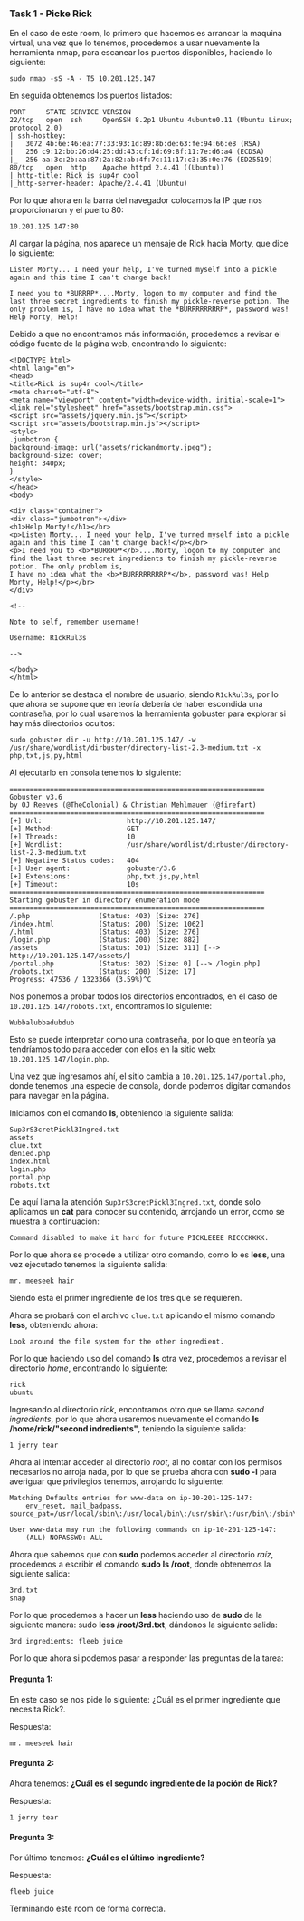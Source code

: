 ### Task 1 - Picke Rick

En el caso de este room, lo primero que hacemos es arrancar la maquina virtual, una vez que lo tenemos, procedemos a usar nuevamente la herramienta nmap, para escanear los puertos disponibles, haciendo lo siguiente:

```
sudo nmap -sS -A - T5 10.201.125.147
```

En seguida obtenemos los puertos listados:

```shell
PORT     STATE SERVICE VERSION
22/tcp   open  ssh     OpenSSH 8.2p1 Ubuntu 4ubuntu0.11 (Ubuntu Linux; protocol 2.0)
| ssh-hostkey:
|   3072 4b:6e:46:ea:77:33:93:1d:89:8b:de:63:fe:94:66:e8 (RSA)
|   256 c9:12:bb:26:d4:25:dd:43:cf:1d:69:8f:11:7e:d6:a4 (ECDSA)
|_  256 aa:3c:2b:aa:87:2a:82:ab:4f:7c:11:17:c3:35:0e:76 (ED25519)
80/tcp   open  http    Apache httpd 2.4.41 ((Ubuntu))
|_http-title: Rick is sup4r cool
|_http-server-header: Apache/2.4.41 (Ubuntu)
```

Por lo que ahora en la barra del navegador colocamos la IP que nos proporcionaron y el puerto 80:

```
10.201.125.147:80
```

Al cargar la página, nos aparece un mensaje de Rick hacia Morty, que dice lo siguiente:

```
Listen Morty... I need your help, I've turned myself into a pickle again and this time I can't change back!

I need you to *BURRRP*....Morty, logon to my computer and find the last three secret ingredients to finish my pickle-reverse potion. The only problem is, I have no idea what the *BURRRRRRRRP*, password was! Help Morty, Help!
```

Debido a que no encontramos más información, procedemos a revisar el código fuente de la página web, encontrando lo siguiente:

```
<!DOCTYPE html>  
<html lang="en">  
<head>  
<title>Rick is sup4r cool</title>  
<meta charset="utf-8">  
<meta name="viewport" content="width=device-width, initial-scale=1">  
<link rel="stylesheet" href="assets/bootstrap.min.css">  
<script src="assets/jquery.min.js"></script>  
<script src="assets/bootstrap.min.js"></script>  
<style>  
.jumbotron {  
background-image: url("assets/rickandmorty.jpeg");  
background-size: cover;  
height: 340px;  
}  
</style>  
</head>  
<body>  
  
<div class="container">  
<div class="jumbotron"></div>  
<h1>Help Morty!</h1></br>  
<p>Listen Morty... I need your help, I've turned myself into a pickle again and this time I can't change back!</p></br>  
<p>I need you to <b>*BURRRP*</b>....Morty, logon to my computer and find the last three secret ingredients to finish my pickle-reverse potion. The only problem is,  
I have no idea what the <b>*BURRRRRRRRP*</b>, password was! Help Morty, Help!</p></br>  
</div>  
  
<!--  
  
Note to self, remember username!  
  
Username: R1ckRul3s  
  
-->  
  
</body>  
</html>
```

De lo anterior se destaca el nombre de usuario, siendo `R1ckRul3s`, por lo que ahora se supone que en teoría debería de haber escondida una contraseña, por lo cual usaremos la herramienta gobuster para explorar si hay más directorios ocultos:

```
sudo gobuster dir -u http://10.201.125.147/ -w /usr/share/wordlist/dirbuster/directory-list-2.3-medium.txt -x php,txt,js,py,html
```

Al ejecutarlo en consola tenemos lo siguiente:

```
===============================================================
Gobuster v3.6
by OJ Reeves (@TheColonial) & Christian Mehlmauer (@firefart)
===============================================================
[+] Url:                     http://10.201.125.147/
[+] Method:                  GET
[+] Threads:                 10
[+] Wordlist:                /usr/share/wordlist/dirbuster/directory-list-2.3-medium.txt
[+] Negative Status codes:   404
[+] User agent:              gobuster/3.6
[+] Extensions:              php,txt,js,py,html
[+] Timeout:                 10s
===============================================================
Starting gobuster in directory enumeration mode
===============================================================
/.php                 (Status: 403) [Size: 276] 
/index.html           (Status: 200) [Size: 1062]
/.html                (Status: 403) [Size: 276]
/login.php            (Status: 200) [Size: 882]
/assets               (Status: 301) [Size: 311] [--> http://10.201.125.147/assets/]
/portal.php           (Status: 302) [Size: 0] [--> /login.php]
/robots.txt           (Status: 200) [Size: 17]
Progress: 47536 / 1323366 (3.59%)^C
```

Nos ponemos a probar todos los directorios encontrados, en el caso de `10.201.125.147/robots.txt`, encontramos lo siguiente:

```
Wubbalubbadubdub
```

Esto se puede interpretar como una contraseña, por lo que en teoría ya tendríamos todo para acceder con ellos en la sitio web: `10.201.125.147/login.php`.

Una vez que ingresamos ahí, el sitio cambia a `10.201.125.147/portal.php`, donde tenemos una especie de consola, donde podemos digitar comandos para navegar en la página.

Iniciamos con el comando **ls**, obteniendo la siguiente salida:

```
Sup3rS3cretPickl3Ingred.txt  
assets  
clue.txt  
denied.php  
index.html  
login.php  
portal.php  
robots.txt
```

De aquí llama la atención `Sup3rS3cretPickl3Ingred.txt`, donde solo aplicamos un **cat** para conocer su contenido, arrojando un error, como se muestra a continuación:

```
Command disabled to make it hard for future PICKLEEEE RICCCKKKK.
```

Por lo que ahora se procede a utilizar otro comando, como lo es **less**, una vez ejecutado tenemos la siguiente salida:

```
mr. meeseek hair
```

Siendo esta el primer ingrediente de los tres que se requieren.

Ahora se probará con el archivo `clue.txt` aplicando el mismo comando **less**, obteniendo ahora:

```
Look around the file system for the other ingredient.
```

Por lo que haciendo uso del comando **ls** otra vez, procedemos a revisar el directorio *home*, encontrando lo siguiente:

```
rick
ubuntu
```

Ingresando al directorio *rick*, encontramos otro que se llama *second ingredients*, por lo que ahora usaremos nuevamente el comando **ls /home/rick/"second indredients"**, teniendo la siguiente salida:

```
1 jerry tear
```

Ahora al intentar acceder al directorio *root*, al no contar con los permisos necesarios no arroja nada, por lo que se prueba ahora con **sudo -l** para averiguar que privilegios tenemos, arrojando lo siguiente:

```
Matching Defaults entries for www-data on ip-10-201-125-147:
	env_reset, mail_badpass, source_pat=/usr/local/sbin\:/usr/local/bin\:/usr/sbin\:/usr/bin\:/sbin\:/bin\:/snap/bin
	
User www-data may run the following commands on ip-10-201-125-147:
	(ALL) NOPASSWD: ALL
```

Ahora que sabemos que con **sudo** podemos acceder al directorio *raíz*, procedemos a escribir el comando **sudo ls /root**, donde obtenemos la siguiente salida:

```
3rd.txt
snap
```

Por lo que procedemos a hacer un **less** haciendo uso de **sudo** de la siguiente manera: sudo **less /root/3rd.txt**, dándonos la siguiente salida:

```
3rd ingredients: fleeb juice
```

Por lo que ahora si podemos pasar a responder las preguntas de la tarea:
#### Pregunta 1:
En este caso se nos pide lo siguiente: ¿Cuál es el primer ingrediente que necesita Rick?.

Respuesta:

```respuesta
mr. meeseek hair
```
#### Pregunta 2:
Ahora tenemos: **¿Cuál es el segundo ingrediente de la poción de Rick?**

Respuesta:

```respuesta
1 jerry tear
```
#### Pregunta 3:
Por último tenemos: **¿Cuál es el último ingrediente?**

Respuesta:

```respuesta
fleeb juice
```

Terminando este room de forma correcta.